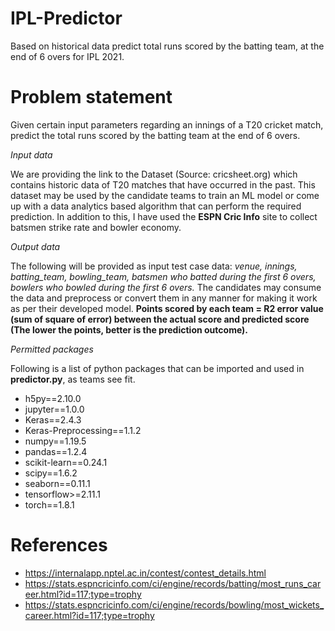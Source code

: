 # IPL-Predictor
Based on historical data predict total runs scored by the batting team, at the end of 6 overs for IPL 2021.

# Problem statement
Given certain input parameters regarding an innings of a T20 cricket match, predict the total runs scored by the batting team at the end of 6 overs.

*Input data*

We are providing the link to the Dataset (Source: cricsheet.org) which contains historic data of T20 matches that have occurred in the past. This dataset may be used by the candidate teams to train an ML model or come up with a data analytics based algorithm that can perform the required prediction. In addition to this, I have used the **ESPN Cric Info** site to collect batsmen strike rate and bowler economy.

*Output data*

The following will be provided as input test case data: *venue, innings, batting_team, bowling_team, batsmen who batted during the first 6 overs, bowlers who bowled during the first 6 overs.*
The candidates may consume the data and preprocess or convert them in any manner for making it work as per their developed model.
**Points scored by each team = R2 error value (sum of square of error) between the actual score and predicted score (The lower the points, better is the prediction outcome).**

*Permitted packages*

Following is a list of python packages that can be imported and used in **predictor.py**, as teams see fit.
* h5py==2.10.0
* jupyter==1.0.0
* Keras==2.4.3
* Keras-Preprocessing==1.1.2
* numpy==1.19.5
* pandas==1.2.4
* scikit-learn==0.24.1
* scipy==1.6.2
* seaborn==0.11.1
* tensorflow>=2.11.1
* torch==1.8.1

# References
* https://internalapp.nptel.ac.in/contest/contest_details.html
* https://stats.espncricinfo.com/ci/engine/records/batting/most_runs_career.html?id=117;type=trophy
* https://stats.espncricinfo.com/ci/engine/records/bowling/most_wickets_career.html?id=117;type=trophy
